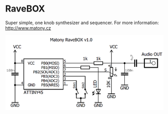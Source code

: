 # RaveBOX
Super simple, one knob synthesizer and sequencer. For more information: http://www.matony.cz

![alt text](https://github.com/Mat0ny/RaveBOX/blob/main/ravebox-sch.png)
